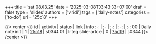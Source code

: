 +++
title = 'sat 08.03.25'
date = '2025-03-08T03:43:33+07:00'
draft = false
type = 'slides'
authors = ['viridi']
tags = ['daily-notes']
categories = ['to-do']
url = '25c18'
+++


{{< center >}}
id | activity | status | link | info
:-: | :- | :-: | :-: | :-:
00 | Daily note init    | 1 | [25c18](/notes/25c18) | s0344
01 | Integ slide-artcle | 0 | [25c19](/notes/25c19) | s0344
{{< /center >}}
